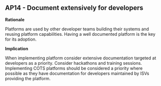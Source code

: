 ## AP14 - Document extensively for developers

**Rationale**

Platforms are used by other developer teams building their systems and reusing platform capabilities. Having a well documented platform is the key for its adoption.

**Implication**

When implementing platform consider extensive documentation targeted at developers as a priority.
Consider hackathons and training sessions. Implementing COTS platforms should be considered a priority where
possible as they have documentation for developers maintained by ISVs providing the platform.
